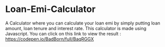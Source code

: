 # Loan-Emi-Calculator
A Calculator where you can calculate your loan emi by simply putting loan amount, loan tenure and interest rate. This calculator is made using Javascript. 
You can click on this link to view the result : https://codepen.io/BadBorn/full/BaqRGGX

